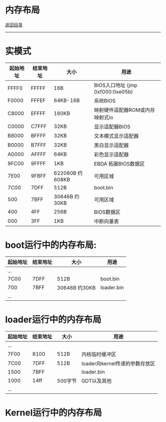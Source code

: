 内存布局
=
[返回目录](dir.md)
***
# 实模式
|起始地址 | 结束地址 | 大小 | 用途 |
|--------|--------|------|-----|
| FFFF0 | FFFFF | 16B | BIOS入口地址 (jmp 0xf000:0xe05b) |
| F0000 | FFFEF | 64KB-16B| 系统BIOS |
| C8000 | EFFFF | 160KB | 映射硬件适配器ROM或内存映射式io |
| C0000 | C7FFF | 32KB | 显示适配器BIOS |
| B8000 | BFFFF | 32KB | 文本模式显示适配器 |
| B0000 | B7FFF | 32KB | 黑白显示适配器 |
| A0000 | AFFFF | 64KB | 彩色显示适配器 |
| 9FC00 | 9FFFF | 1KB | EBDA 拓展BIOS数据区 |
| 7E00 | 9FBFF | 622080B 约608KB | 可用区域 |
| 7C00 | 7DFF | 512B | boot.bin |
| 500 | 7BFF | 30646B 约30KB | 可用区域 |
| 400 | 4FF | 256B | BIOS数据区 |
| 000 | 3FF | 1KB | 中断向量表 |

# boot运行中的内存布局:
|起始地址 | 结束地址 | 大小 | 用途 |
|--------|--------|------|-----|
| ... |
| 7C00 | 7DFF | 512B | boot.bin |
| 700 | 7BFF | 30646B 约30KB | loader.bin |
| ... |
# loader运行中的内存布局
|起始地址 | 结束地址 | 大小 | 用途 |
|--------|--------|------|-----|
| ... |
| 7F00 | 8100 | 512B | 内核临时缓冲区 |
| 7C00 | 7DFF | 512B | loader向kernel传递的参数存放区 |
| 1500 | 7BFF |      | loader.bin |
| 1000 | 14ff | 500字节 | GDT以及其他|
| ... |
# Kernel运行中的内存布局
